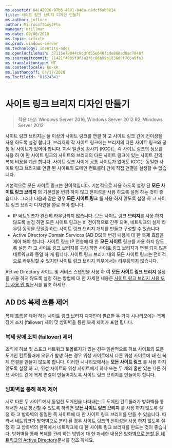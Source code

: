```yaml
---
ms.assetid: 64142026-07b5-4601-840a-c8dcf6ab9814
title: 사이트 링크 브리지 디자인 만들기
ms.author: joflore
author: MicrosoftGuyJFlo
manager: mtillman
ms.date: 08/08/2018
ms.topic: article
ms.prod: windows-server
ms.technology: identity-adds
ms.openlocfilehash: 37115e79044c9ddfd55e646fcde868ad6ac7048f
ms.sourcegitcommit: 11421f4005f9f3a3f6c0db95b1836d0f765a9fa3
ms.translationtype: MT
ms.contentlocale: ko-KR
ms.lasthandoff: 04/17/2020
ms.locfileid: "81624341"
---
```

# <a name="creating-a-site-link-bridge-design"></a>사이트 링크 브리지 디자인 만들기

> 적용 대상: Windows Server 2016, Windows Server 2012 R2, Windows Server 2012

사이트 링크 브리지는 둘 이상의 사이트 링크를 연결 하 고 사이트 링크 간에 전이성을 사용 하도록 설정 합니다. 브리지의 각 사이트 링크에는 브리지의 다른 사이트 링크와 공통 된 사이트가 있어야 합니다. 지식 일관성 검사기 (KCC)는 각 사이트 링크의 정보를 사용 하 여 한 사이트 링크의 사이트와 브리지의 다른 사이트 링크에 있는 사이트 간의 복제 비용을 계산 합니다. 사이트 링크 사이에 공통 사이트가 없어도 KCC는 동일한 사이트 링크 브리지로 연결 된 사이트의 도메인 컨트롤러 간에 직접 연결을 설정할 수 없습니다.

기본적으로 모든 사이트 링크는 전이적입니다. 기본적으로 사용 하도록 설정 된 **모든 사이트 링크 브리지** 의 기본값을 변경 하지 않고 전이성을 사용 하도록 설정 하는 것이 좋습니다. 그러나 다음과 같은 경우 **모든 사이트 링크** 를 사용 하지 않도록 설정 하 고 사이트 링크 브리지 디자인을 완료 해야 합니다.

- IP 네트워크가 완전히 라우팅되지 않습니다. 모든 사이트 링크 **브리지**를 사용 하지 않도록 설정 하면 모든 사이트 링크는 비 전이적으로 간주 되며, 네트워크의 실제 라우팅 동작을 모델링 하는 사이트 링크 브리지 개체를 만들고 구성할 수 있습니다.
- Active Directory Domain Services (AD DS)의 변경 내용에 대 한 복제 흐름을 제어 해야 합니다. 사이트 링크 IP 전송에 대 한 **모든 사이트** 링크를 사용 하지 않도록 설정 하 고 사이트 링크 브리지를 구성 하면 사이트 링크 브리지가 연결 되지 않은 네트워크와 동일 하 게 됩니다. 사이트 링크 브리지 내의 모든 사이트 링크는 전이적으로 라우팅할 수 있지만 사이트 링크 브리지 외부에서는 라우팅되지 않습니다.

Active Directory 사이트 및 서비스 스냅인을 사용 하 여 **모든 사이트 링크 브리지** 설정을 사용 하지 않도록 설정 하는 방법에 대 한 자세한 내용은 [사이트 링크 브리지 사용 또는 사용 안 함](https://docs.microsoft.com/previous-versions/windows/it-pro/windows-server-2003/cc738789(v=ws.10))문서를 참조 하세요.

## <a name="controlling-ad-ds-replication-flow"></a>AD DS 복제 흐름 제어

복제 흐름을 제어 하는 사이트 링크 브리지 디자인이 필요한 두 가지 시나리오에는 복제 장애 조치 (failover) 제어 및 방화벽을 통한 복제 제어가 포함 됩니다.

### <a name="controlling-replication-failover"></a>복제 장애 조치 (failover) 제어

조직에 허브 및 스포크 네트워크 토폴로지가 있는 경우 일반적으로 허브 사이트의 모든 도메인 컨트롤러에 오류가 발생 하는 경우 위성 사이트에서 다른 위성 사이트에 대 한 복제 연결을 만들지 않도록 합니다. 이러한 시나리오에서는 **모든 사이트 링크** 를 사용 하지 않도록 설정 하 고, 위성 사이트와 위성 사이트에서 하나 또는 두 개의 홉만 있는 다른 허브 사이트 간에 복제 연결이 만들어지도록 사이트 링크 브리지를 만들어야 합니다.

### <a name="controlling-replication-through-a-firewall"></a>방화벽을 통해 복제 제어

서로 다른 두 사이트에서 동일한 도메인을 나타내는 두 도메인 컨트롤러가 방화벽을 통해서만 서로 통신할 수 있도록 하려면 **모든 사이트 링크 브리지** 를 사용 하지 않도록 설정 하 고 방화벽의 동일한 쪽 사이트에 대 한 사이트 링크 브리지를 만들 수 있습니다. 따라서 네트워크가 방화벽으로 분리 된 경우 사이트 링크의 전이성을 사용 하지 않도록 설정 하 고 방화벽의 한쪽에서 네트워크에 대 한 사이트 링크 브리지를 만드는 것이 좋습니다. 방화벽을 통해 복제를 관리 하는 방법에 대 한 자세한 내용은 [방화벽으로 분할 된 네트워크의 Active Directory](https://go.microsoft.com/fwlink/?LinkId=107074)문서를 참조 하세요.
